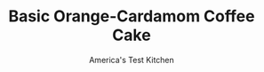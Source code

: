 ---
layout: ../../layouts/MarkdownPostLayout.astro
title: Basic Orange-Cardamom Coffee Cake
author: America's Test Kitchen
pubDate: 2023-03-15
description: "This pantry-friendly breakfast treat is a snap to make and perfect for a cozy weekend morning."
image_url: https://res.cloudinary.com/hksqkdlah/image/upload/ar_1:1,c_fill,dpr_2.0,f_auto,fl_lossy.progressive.strip_profile,g_faces:auto,q_auto:low,w_344/SFS_BasicButDeliciousCoffeeCake_012_hqv9bb
tags: ["Desserts or Baked Goods","Breakfast & Brunch","Cakes"]
calories: 4699
protein: 6
carbohydrates: 75
fats: 
fiber: 1
ingredients: ["¾ cup packed (5¼ ounces), dark brown sugar","1 tablespoon, ground cinnamon","½ teaspoon, table salt","½ cup (2½ ounces), all-purpose flour","4 tablespoons, unsalted butter, melted","2¼ cups (11¼ ounces), all-purpose flour","1¼ cups (8¾ ounces), granulated sugar","1 tablespoon, grated orange zest","1¼ teaspoons, baking powder","½ teaspoon, baking soda","1 teaspoon, ground cardamom","¾ teaspoon, table salt","12 tablespoons, unsalted butter, melted","1 , large egg plus 1 large yolk, lightly beaten","2 teaspoons, vanilla extract","1 cup, whole milk"]
serves: 9
time: "1¼ hours, plus 30 minutes cooling"
instructions: ["FOR THE FILLING AND STREUSEL: Adjust oven rack to middle position and heat oven to 350 degrees. Spray 8-inch square baking pan with vegetable oil spray. Combine brown sugar, cinnamon, and salt in medium bowl. Reserve ¼ cup packed brown sugar mixture for filling. Stir flour into remaining brown sugar mixture. Add melted butter and mix until no dry spots remain and mixture forms clumps; set aside streusel.","FOR THE CAKE: Whisk flour, granulated sugar, orange zest, baking powder, baking soda, cardamom, and salt together in large bowl. Stir in milk, melted butter, egg and yolk, and vanilla until just combined. Pour 2¼ cups batter into prepared pan and spread into even layer. Sprinkle reserved brown sugar mixture evenly over batter. Dollop remaining batter evenly over filling and spread to edges of pan with offset spatula. Crumble streusel into pea-size crumbs evenly over top layer of batter.","Bake until center of cake is set and toothpick inserted in center comes out with few moist crumbs attached, 45 to 50 minutes. Let cake cool in pan on wire rack for 30 minutes. Cut into 9 squares and serve warm, or let cool completely before cutting and serving. (Cake can be stored in airtight container at room temperature for up to 3 days.)"]
nutrition: ["121 mg Potassium","151 mg Phosphorus","114 mg Calcium","2 mg Iron","16 mg Magnesium","335 mg Sodium","22 g Fat","2 mg Niacin (B3)","5 g Monounsaturated","1 g Polyunsaturated","77 mg Cholesterol","13 g Saturated","1 g Fiber","66 µg Folic acid","17 µg Folate (food)","40 g Sugars","2 µg Vitamin K","39 g Water","75 g Carbs","131 µg Folate equivalent (total)","6 g Protein","194 µg Vitamin A","522 kcal Energy","39 g Sugars, added","4699 calories"]
notes: "We developed this recipe using a metal baking pan. If using a glass or ceramic baking dish, increase the baking time to 55 minutes and let the cake cool for 45 minutes before cutting it. We prefer dark brown sugar in this recipe, but you can use light brown sugar instead."
---